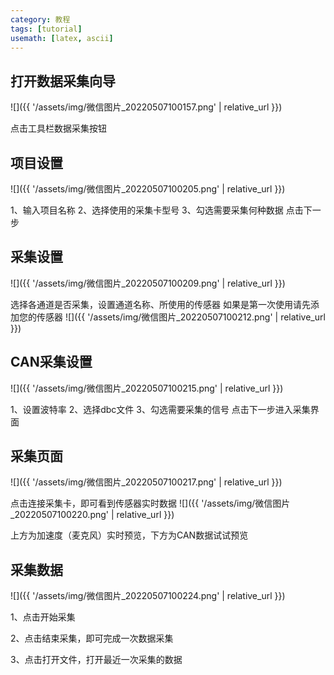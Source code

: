 ```yaml
---
category: 教程
tags: [tutorial]
usemath: [latex, ascii]
---
```

## 打开数据采集向导
![]({{ '/assets/img/微信图片_20220507100157.png' | relative_url }})

点击工具栏数据采集按钮
## 项目设置
![]({{ '/assets/img/微信图片_20220507100205.png' | relative_url }})

1、输入项目名称
2、选择使用的采集卡型号
3、勾选需要采集何种数据
点击下一步
## 采集设置
![]({{ '/assets/img/微信图片_20220507100209.png' | relative_url }})

选择各通道是否采集，设置通道名称、所使用的传感器
如果是第一次使用请先添加您的传感器
![]({{ '/assets/img/微信图片_20220507100212.png' | relative_url }})
## CAN采集设置
![]({{ '/assets/img/微信图片_20220507100215.png' | relative_url }})

1、设置波特率
2、选择dbc文件
3、勾选需要采集的信号
点击下一步进入采集界面
## 采集页面
![]({{ '/assets/img/微信图片_20220507100217.png' | relative_url }})

点击连接采集卡，即可看到传感器实时数据
![]({{ '/assets/img/微信图片_20220507100220.png' | relative_url }})

上方为加速度（麦克风）实时预览，下方为CAN数据试试预览
## 采集数据
![]({{ '/assets/img/微信图片_20220507100224.png' | relative_url }})

1、点击开始采集

2、点击结束采集，即可完成一次数据采集

3、点击打开文件，打开最近一次采集的数据
